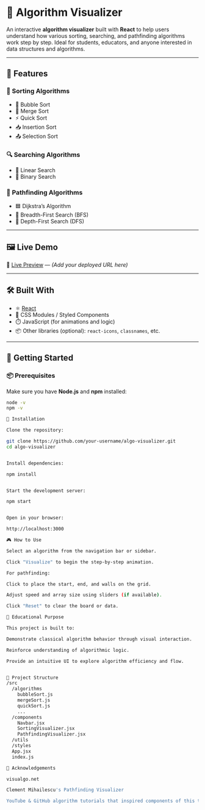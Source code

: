 # 🧠 Algorithm Visualizer

An interactive **algorithm visualizer** built with **React** to help users understand how various sorting, searching, and pathfinding algorithms work step by step. Ideal for students, educators, and anyone interested in data structures and algorithms.

---

## 🚀 Features

### 🔢 Sorting Algorithms
- 🫧 Bubble Sort
- 🧩 Merge Sort
- ⚡ Quick Sort
- 📥 Insertion Sort
- 📤 Selection Sort

### 🔍 Searching Algorithms
- 🔎 Linear Search
- 🧭 Binary Search

### 🧭 Pathfinding Algorithms
- 🟦 Dijkstra’s Algorithm
- 🔄 Breadth-First Search (BFS)
- 🔁 Depth-First Search (DFS)

---

## 🖼️ Live Demo

🔗 [Live Preview](#) — *(Add your deployed URL here)*

---

## 🛠️ Built With

- ⚛️ [React](https://reactjs.org/)
- 🎨 CSS Modules / Styled Components
- ⏱️ JavaScript (for animations and logic)
- 📦 Other libraries (optional): `react-icons`, `classnames`, etc.

---

## 🧰 Getting Started

### 📦 Prerequisites

Make sure you have **Node.js** and **npm** installed:

```bash
node -v
npm -v

🔧 Installation

Clone the repository:

git clone https://github.com/your-username/algo-visualizer.git
cd algo-visualizer


Install dependencies:

npm install


Start the development server:

npm start


Open in your browser:

http://localhost:3000

🎮 How to Use

Select an algorithm from the navigation bar or sidebar.

Click "Visualize" to begin the step-by-step animation.

For pathfinding:

Click to place the start, end, and walls on the grid.

Adjust speed and array size using sliders (if available).

Click "Reset" to clear the board or data.

🧠 Educational Purpose

This project is built to:

Demonstrate classical algorithm behavior through visual interaction.

Reinforce understanding of algorithmic logic.

Provide an intuitive UI to explore algorithm efficiency and flow.


📁 Project Structure
/src
  /algorithms
    bubbleSort.js
    mergeSort.js
    quickSort.js
    ...
  /components
    Navbar.jsx
    SortingVisualizer.jsx
    PathfindingVisualizer.jsx
  /utils
  /styles
  App.jsx
  index.js

🙌 Acknowledgements

visualgo.net

Clement Mihailescu's Pathfinding Visualizer

YouTube & GitHub algorithm tutorials that inspired components of this tool